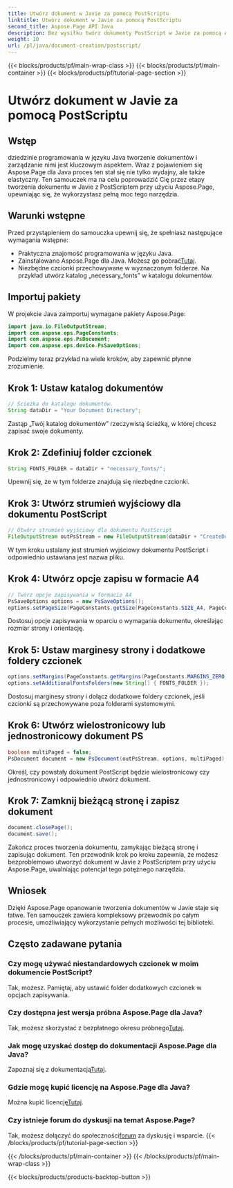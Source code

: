 ```yaml
---
title: Utwórz dokument w Javie za pomocą PostScriptu
linktitle: Utwórz dokument w Javie za pomocą PostScriptu
second_title: Aspose.Page API Java
description: Bez wysiłku twórz dokumenty PostScript w Javie za pomocą Aspose.Page. Dostosuj rozmiar strony, marginesy i czcionki. Wypróbuj bezpłatną wersję próbną już teraz!
weight: 10
url: /pl/java/document-creation/postscript/
---
```


{{< blocks/products/pf/main-wrap-class >}}
{{< blocks/products/pf/main-container >}}
{{< blocks/products/pf/tutorial-page-section >}}

# Utwórz dokument w Javie za pomocą PostScriptu

## Wstęp
dziedzinie programowania w języku Java tworzenie dokumentów i zarządzanie nimi jest kluczowym aspektem. Wraz z pojawieniem się Aspose.Page dla Java proces ten stał się nie tylko wydajny, ale także elastyczny. Ten samouczek ma na celu poprowadzić Cię przez etapy tworzenia dokumentu w Javie z PostScriptem przy użyciu Aspose.Page, upewniając się, że wykorzystasz pełną moc tego narzędzia.
## Warunki wstępne
Przed przystąpieniem do samouczka upewnij się, że spełniasz następujące wymagania wstępne:
- Praktyczna znajomość programowania w języku Java.
-  Zainstalowano Aspose.Page dla Java. Możesz go pobrać[Tutaj](https://releases.aspose.com/page/java/).
- Niezbędne czcionki przechowywane w wyznaczonym folderze. Na przykład utwórz katalog „necessary_fonts” w katalogu dokumentów.
## Importuj pakiety
W projekcie Java zaimportuj wymagane pakiety Aspose.Page:
```java
import java.io.FileOutputStream;
import com.aspose.eps.PageConstants;
import com.aspose.eps.PsDocument;
import com.aspose.eps.device.PsSaveOptions;

```
Podzielmy teraz przykład na wiele kroków, aby zapewnić płynne zrozumienie.
## Krok 1: Ustaw katalog dokumentów
```java
// Ścieżka do katalogu dokumentów.
String dataDir = "Your Document Directory";
```
Zastąp „Twój katalog dokumentów” rzeczywistą ścieżką, w której chcesz zapisać swoje dokumenty.
## Krok 2: Zdefiniuj folder czcionek
```java
String FONTS_FOLDER = dataDir + "necessary_fonts/";
```
Upewnij się, że w tym folderze znajdują się niezbędne czcionki.
## Krok 3: Utwórz strumień wyjściowy dla dokumentu PostScript
```java
// Utwórz strumień wyjściowy dla dokumentu PostScript
FileOutputStream outPsStream = new FileOutputStream(dataDir + "CreateDocument_outPS.ps");
```
W tym kroku ustalany jest strumień wyjściowy dokumentu PostScript i odpowiednio ustawiana jest nazwa pliku.
## Krok 4: Utwórz opcje zapisu w formacie A4
```java
// Twórz opcje zapisywania w formacie A4
PsSaveOptions options = new PsSaveOptions();
options.setPageSize(PageConstants.getSize(PageConstants.SIZE_A4, PageConstants.ORIENTATION_PORTRAIT));
```
Dostosuj opcje zapisywania w oparciu o wymagania dokumentu, określając rozmiar strony i orientację.
## Krok 5: Ustaw marginesy strony i dodatkowe foldery czcionek
```java
options.setMargins(PageConstants.getMargins(PageConstants.MARGINS_ZERO));
options.setAdditionalFontsFolders(new String[] { FONTS_FOLDER });
```
Dostosuj marginesy strony i dołącz dodatkowe foldery czcionek, jeśli czcionki są przechowywane poza folderami systemowymi.
## Krok 6: Utwórz wielostronicowy lub jednostronicowy dokument PS
```java
boolean multiPaged = false;
PsDocument document = new PsDocument(outPsStream, options, multiPaged);
```
Określ, czy powstały dokument PostScript będzie wielostronicowy czy jednostronicowy i odpowiednio utwórz dokument.
## Krok 7: Zamknij bieżącą stronę i zapisz dokument
```java
document.closePage();
document.save();
```
Zakończ proces tworzenia dokumentu, zamykając bieżącą stronę i zapisując dokument.
Ten przewodnik krok po kroku zapewnia, że możesz bezproblemowo utworzyć dokument w Javie z PostScriptem przy użyciu Aspose.Page, uwalniając potencjał tego potężnego narzędzia.
## Wniosek
Dzięki Aspose.Page opanowanie tworzenia dokumentów w Javie staje się łatwe. Ten samouczek zawiera kompleksowy przewodnik po całym procesie, umożliwiający wykorzystanie pełnych możliwości tej biblioteki.
## Często zadawane pytania
### Czy mogę używać niestandardowych czcionek w moim dokumencie PostScript?
Tak, możesz. Pamiętaj, aby ustawić folder dodatkowych czcionek w opcjach zapisywania.
### Czy dostępna jest wersja próbna Aspose.Page dla Java?
 Tak, możesz skorzystać z bezpłatnego okresu próbnego[Tutaj](https://releases.aspose.com/).
### Jak mogę uzyskać dostęp do dokumentacji Aspose.Page dla Java?
 Zapoznaj się z dokumentacją[Tutaj](https://reference.aspose.com/page/java/).
### Gdzie mogę kupić licencję na Aspose.Page dla Java?
 Można kupić licencję[Tutaj](https://purchase.aspose.com/buy).
### Czy istnieje forum do dyskusji na temat Aspose.Page?
 Tak, możesz dołączyć do społeczności[forum](https://forum.aspose.com/c/page/39) za dyskusję i wsparcie.
{{< /blocks/products/pf/tutorial-page-section >}}

{{< /blocks/products/pf/main-container >}}
{{< /blocks/products/pf/main-wrap-class >}}

{{< blocks/products/products-backtop-button >}}
